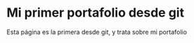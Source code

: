 # Mi primer portafolio desde git

<p>Esta página es la primera desde git, y trata sobre mi portafolio</p>
